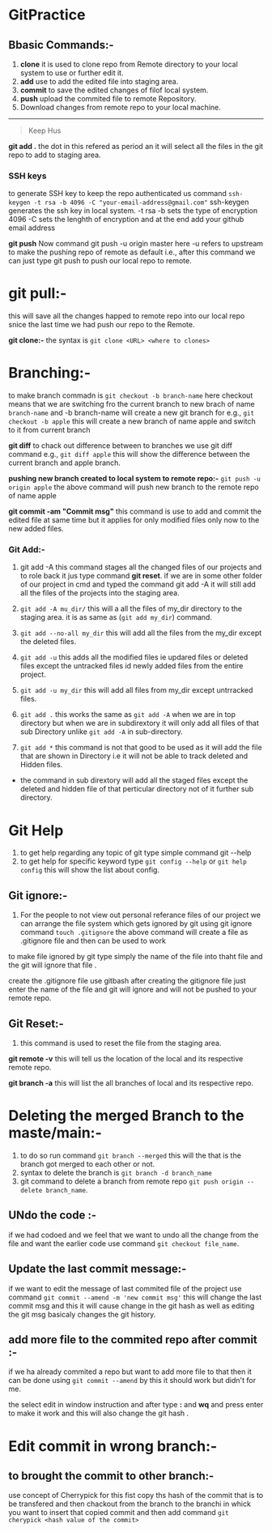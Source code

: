 # GitPractice

## Bbasic Commands:-

1. **clone** it is used to clone repo from Remote directory to your local system to use or further edit it.
2. **add** use to add the edited file into staging area.
3. **commit** to save the edited changes of filof local system.
4. **push** upload the commited file to remote Repository.
5. Download changes from remote repo to your local machine.

---

> Keep Hus

**git add .** the dot in this refered as period an it will select all the files in the git repo to add to staging area.

### SSH keys

to generate SSH key to keep the repo authenticated us command
`ssh-keygen -t rsa -b 4096 -C "your-email-address@gmail.com"`
ssh-keygen generates the ssh key in local system.
-t rsa -b sets the type of encryption
4096 -C sets the lenghth of encryption
and at the end add your github email address

**git push**
Now command git push -u origin master
here -u refers to upstream to make the pushing repo of remote as default i.e., after this command we can just type git push to push our local repo to remote.

# git pull:-

this will save all the changes happed to remote repo into our local repo snice the last time we had push our repo to the Remote.

**git clone:-**
the syntax is `git clone <URL> <where to clones>`

# Branching:-

to make branch commadn is
`git checkout -b branch-name`
here checkout means that we are switching fro the current branch to new brach of name `branch-name`
and -b branch-name will create a new git branch for e.g.,
`git checkout -b apple` this will create a new branch of name apple and switch to it from current branch

**git diff**
to chack out difference between to branches we use git diff command
e.g., `git diff apple` this will show the difference between the current branch and apple branch.

**pushing new branch created to local system to remote repo:-**
`git push -u origin apple`
the above command will push new branch to the remote repo of name apple

**git commit -am "Commit msg"** this command is use to add and commit the edited file at same time but it applies for only modified files only now to the new added files.

### Git Add:-

1. git add -A this command stages all the changed files of our projects and to role back it jus type command **git reset**.
   if we are in some other folder of our project in cmd and typed the command git add -A it will still add all the files of the projects into the staging area.

2. `git add -A mu_dir/` this will a all the files of my_dir directory to the staging area. it is as same as (`git add my_dir`) command.
3. `git add --no-all my_dir` this will add all the files from the my_dir except the deleted files.

4. `git add -u` this adds all the modified files ie updared files or deleted files except the untracked files id newly added files from the entire project.

5. `git add -u my_dir` this will add all files from my_dir except untrracked files.

6. `git add .` this works the same as `git add -A` when we are in top directory but when we are in subdirextory it will only add all files of that sub Directory unlike `git add -A` in sub-directory.

7. `git add *` this command is not that good to be used as it will add the file that are shown in Directory i.e it will not be able to track deleted and Hidden files.

- the command in sub dirextory will add all the staged files except the deleted and hidden file of that perticular directory not of it further sub directory.

# Git Help

1. to get help regarding any topic of git type simple command git --help
2. to get help for specific keyword type `git config --help` or `git help config` this will show the list about config.

## Git ignore:-

1. For the people to not view out personal referance files of our project we can arrange the file system which gets ignored by git using git ignore command
   `touch .gitignore`
   the above command will create a file as .gitignore file and then can be used to work

to make file ignored by git type simply the name of the file into thaht file and the git will ignore that file .

create the .gitignore file use gitbash after creating the gitignore file just enter the name of the file and git will ignore and will not be pushed to your remote repo.

## Git Reset:-

1. this command is used to reset the file from the staging area.

**git remote -v** this will tell us the location of the local and its respective remote repo.

**git branch -a** this will list the all branches of local and its respective repo.

# Deleting the merged Branch to the maste/main:-

1. to do so run command `git branch --merged` this will the that is the branch got merged to each other or not.
2. syntax to delete the branch is `git branch -d branch_name`
3. git command to delete a branch from remote repo `git push origin --delete branch_name`.

## UNdo the code :-

if we had codoed and we feel that we want to undo all the change from the file and want the earlier code use command `git checkout file_name`.

## Update the last commit message:-

if we want to edit the message of last commited file of the project use command
`git commit --amend -m 'new commit msg'` this will change the last commit msg and this it will cause change in the git hash as well as editing the git msg basicaly changes the git history.

## add more file to the commited repo after commit :-

if we ha already commited a repo but want to add more file to that then it can be done using
`git commit --amend` by this it should work but didn't for me.

the select edit in window instruction and after type **:** and **wq** and press enter to make it work and this will also change the git hash .

# Edit commit in wrong branch:-

## to brought the commit to other branch:-

use concept of Cherrypick for this fist copy ths hash of the commit that is to be transfered and then chackout from the branch to the branchi in whick you want to insert that copied commit and then add command `git cherypick <hash value of the commit>`
